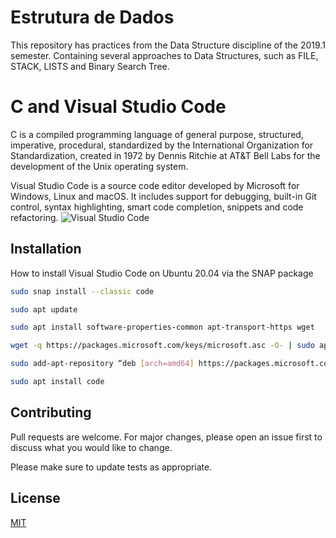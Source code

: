 # Estrutura de Dados

This repository has practices from the Data Structure discipline of the 2019.1 semester. Containing several approaches to Data Structures, such as FILE, STACK, LISTS and Binary Search Tree.

# C and Visual Studio Code

C is a compiled programming language of general purpose, structured, imperative, procedural, standardized by the International Organization for Standardization, created in 1972 by Dennis Ritchie at AT&T Bell Labs for the development of the Unix operating system. 

Visual Studio Code is a source code editor developed by Microsoft for Windows, Linux and macOS. It includes support for debugging, built-in Git control, syntax highlighting, smart code completion, snippets and code refactoring.
![Visual Studio Code](https://i0.wp.com/sempreupdate.com.br/wp-content/uploads/2020/05/1565465465.jpg?resize=728%2C517&ssl=1)
## Installation

How to install Visual Studio Code on Ubuntu 20.04 via the SNAP package

```bash
sudo snap install --classic code
```

```bash
sudo apt update
```

```bash
sudo apt install software-properties-common apt-transport-https wget
```

```bash
wget -q https://packages.microsoft.com/keys/microsoft.asc -O- | sudo apt-key add --
```

```bash
sudo add-apt-repository “deb [arch=amd64] https://packages.microsoft.com/repos/vscode stable main”
```

```bash
sudo apt install code
```


## Contributing
Pull requests are welcome. For major changes, please open an issue first to discuss what you would like to change.

Please make sure to update tests as appropriate.

## License
[MIT](https://choosealicense.com/licenses/mit/)
